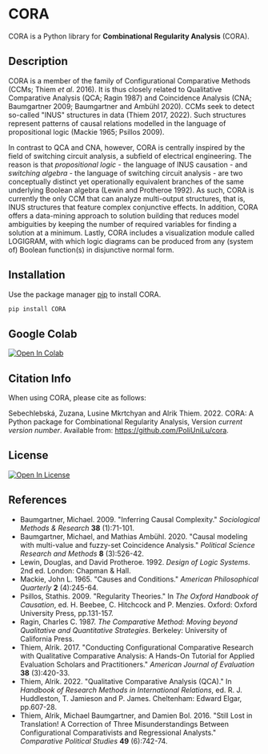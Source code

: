 # CORA

CORA is a Python library for **Combinational Regularity Analysis** (CORA). 

## Description

CORA is a member of the family of Configurational Comparative Methods (CCMs; Thiem *et al*. 2016). It is thus closely related to Qualitative Comparative Analysis (QCA; Ragin 1987) and Coincidence Analysis (CNA; Baumgartner 2009; Baumgartner and Ambühl 2020). CCMs seek to detect so-called "INUS" structures in data (Thiem 2017, 2022). Such structures represent patterns of causal relations modelled in the language of propositional logic (Mackie 1965; Psillos 2009). 

In contrast to QCA and CNA, however, CORA is centrally inspired by the field of switching circuit analysis, a subfield of electrical engineering. The reason is that *propositional logic* - the language of INUS causation - and *switching algebra* - the language of switching circuit analysis - are two conceptually distinct yet operationally equivalent branches of the same underlying Boolean algebra (Lewin and Protheroe 1992). As such, CORA is currently the only CCM that can analyze multi-output structures, that is, INUS structures that feature complex conjunctive effects. In addition, CORA offers a data-mining approach to solution building that reduces model ambiguities by keeping the number of required variables for finding a solution at a minimum. Lastly, CORA includes a visualization module called LOGIGRAM, with which logic diagrams can be produced from any (system of) Boolean function(s) in disjunctive normal form.

## Installation

Use the package manager [pip](https://pip.pypa.io/en/stable/) to install CORA.

```bash
pip install CORA
```
## Google Colab

[![Open In Colab](https://colab.research.google.com/assets/colab-badge.svg)](https://colab.research.google.com/gist/ZuzanaSebb/490501c7573490ebfbb841e850b573f9/-cora_1-0-3.ipynb)

## Citation Info

When using CORA, please cite as follows:

Sebechlebská, Zuzana, Lusine Mkrtchyan and Alrik Thiem. 2022. CORA: A Python package for Combinational Regularity Analysis, Version *current version number*. Available from: https://github.com/PoliUniLu/cora.


## License 
[![Open In License](https://mirrors.creativecommons.org/presskit/buttons/88x31/svg/by-nc-sa.svg)](https://creativecommons.org/licenses/by-nc-sa/4.0/)


## References

* Baumgartner, Michael. 2009. "Inferring Causal Complexity." *Sociological Methods & Research* **38** (1):71-101.
* Baumgartner, Michael, and Mathias Ambühl. 2020. "Causal modeling with multi-value and fuzzy-set Coincidence Analysis." *Political Science Research and Methods* **8** (3):526-42.
* Lewin, Douglas, and David Protheroe. 1992. *Design of Logic Systems*. 2nd ed. London: Chapman & Hall.
* Mackie, John L. 1965. "Causes and Conditions." *American Philosophical Quarterly* **2** (4):245-64.
* Psillos, Stathis. 2009. "Regularity Theories." In *The Oxford Handbook of Causation*, ed. H. Beebee, C. Hitchcock and P. Menzies. Oxford: Oxford University Press, pp.131-157.
* Ragin, Charles C. 1987. *The Comparative Method: Moving beyond Qualitative and Quantitative Strategies*. Berkeley: University of California Press.
* Thiem, Alrik. 2017. "Conducting Configurational Comparative Research with Qualitative Comparative Analysis: A Hands-On Tutorial for Applied Evaluation Scholars and Practitioners." *American Journal of Evaluation* **38** (3):420-33.
* Thiem, Alrik. 2022. "Qualitative Comparative Analysis (QCA)." In *Handbook of Research Methods in International Relations*, ed. R. J. Huddleston, T. Jamieson and P. James. Cheltenham: Edward Elgar, pp.607-28.
* Thiem, Alrik, Michael Baumgartner, and Damien Bol. 2016. "Still Lost in Translation! A Correction of Three Misunderstandings Between Configurational Comparativists and Regressional Analysts." *Comparative Political Studies* **49** (6):742-74.
